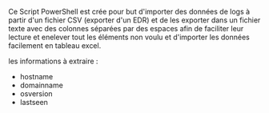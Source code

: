 Ce Script PowerShell est crée pour but d'importer des données de logs à partir d'un fichier CSV (exporter d'un EDR) 
et de les exporter dans un fichier texte avec des colonnes séparées par des espaces afin de faciliter leur lecture et enelever tout les éléments non voulu 
et d'importer les données facilement en tableau excel. 

les informations à extraire : 
- hostname 
- domainname 
- osversion 
- lastseen 

